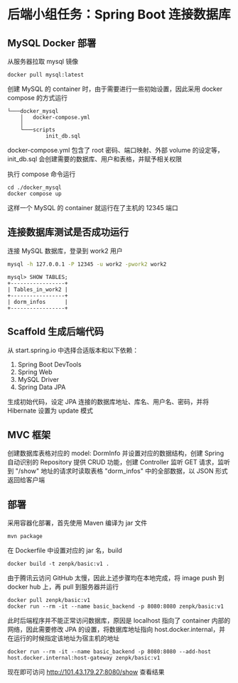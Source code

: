 # 后端小组任务：Spring Boot 连接数据库
## MySQL Docker 部署
从服务器拉取 mysql 镜像
```shell
docker pull mysql:latest
```
创建 MySQL 的 container 时，由于需要进行一些初始设置，因此采用 docker compose 的方式运行
```text
└───docker_mysql
    │   docker-compose.yml
    │
    └───scripts
            init_db.sql
```
docker-compose.yml 包含了 root 密码、端口映射、外部 volume 的设定等，init_db.sql 会创建需要的数据库、用户和表格，并赋予相关权限

执行 compose 命令运行
```shell
cd ./docker_mysql
docker compose up
```
这样一个 MySQL 的 container 就运行在了主机的 12345 端口
## 连接数据库测试是否成功运行
连接 MySQL 数据库，登录到 work2 用户
```sh
mysql -h 127.0.0.1 -P 12345 -u work2 -pwork2 work2
```
```text
mysql> SHOW TABLES;
+-----------------+
| Tables_in_work2 |
+-----------------+
| dorm_infos      |
+-----------------+
```
## Scaffold 生成后端代码
从 start.spring.io 中选择合适版本和以下依赖：
1. Spring Boot DevTools
2. Spring Web
3. MySQL Driver
4. Spring Data JPA

生成初始代码，设定 JPA 连接的数据库地址、库名、用户名、密码，并将 Hibernate 设置为 update 模式

## MVC 框架
创建数据库表格对应的 model: DormInfo 并设置对应的数据结构，创建 Spring 自动识别的 Repository 提供 CRUD 功能，创建 Controller 监听 GET 请求，监听到 "/show" 地址的请求时读取表格 "dorm_infos" 中的全部数据，以 JSON 形式返回给客户端
## 部署
采用容器化部署，首先使用 Maven 编译为 jar 文件
```shell
mvn package
```
在 Dockerfile 中设置对应的 jar 名，build
```shell
docker build -t zenpk/basic:v1 .
```
由于腾讯云访问 GitHub 太慢，因此上述步骤均在本地完成，将 image push 到 docker hub 上，再 pull 到服务器并运行
```shell
docker pull zenpk/basic:v1
docker run --rm -it --name basic_backend -p 8080:8080 zenpk/basic:v1
```
此时后端程序并不能正常访问数据库，原因是 localhost 指向了 container 内部的网络，因此需要修改 JPA 的设置，将数据库地址指向 host.docker.internal，并在运行的时候指定该地址为宿主机的地址
```shell
docker run --rm -it --name basic_backend -p 8080:8080 --add-host host.docker.internal:host-gateway zenpk/basic:v1
```
现在即可访问 http://101.43.179.27:8080/show 查看结果 
